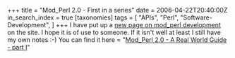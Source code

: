 +++
title = "Mod_Perl 2.0 - First in a series"
date = 2006-04-22T20:40:00Z
in_search_index = true
[taxonomies]
tags = [
	"APIs",
	"Perl",
	"Software-Development",
]
+++
I have put up a <a href="http://jeremy.marzhillstudios.com/index.php/mod_perl-20/mod_perl-20-a-real-world-guide-part-i/">new page on mod_perl development</a> on the site. I hope it is of use to someone. If it isn't well at least I still have my own notes :-) You can find it here = "<a href="http://jeremy.marzhillstudios.com/index.php/mod_perl-20/mod_perl-20-a-real-world-guide-part-i/">Mod_Perl 2.0 - A Real World Guide - part I</a>"
